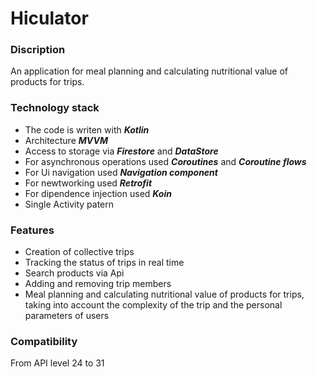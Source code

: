 # Hiculator

### Discription
An application for meal planning and calculating nutritional value of products for trips.

### Technology stack
* The code is writen with _**Kotlin**_
* Architecture _**MVVM**_
* Access to storage via _**Firestore**_ and _**DataStore**_
* For asynchronous operations used _**Coroutines**_ and _**Coroutine flows**_
* For Ui navigation used _**Navigation component**_
* For newtworking used _**Retrofit**_
* For dipendence injection used _**Koin**_
* Single Activity patern

### Features
* Сreation of collective trips
* Tracking the status of trips in real time
* Search products via Api
* Adding and removing trip members
* Meal planning and calculating nutritional value of products for trips, taking into account the complexity of the trip and the personal parameters of users


### Compatibility
From API level 24 to 31
